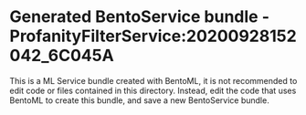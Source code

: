 # Generated BentoService bundle - ProfanityFilterService:20200928152042_6C045A

This is a ML Service bundle created with BentoML, it is not recommended to edit
code or files contained in this directory. Instead, edit the code that uses BentoML
to create this bundle, and save a new BentoService bundle.
